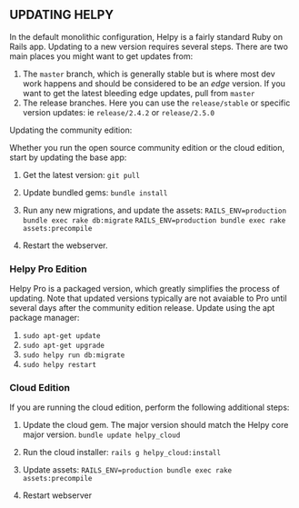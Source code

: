 ## UPDATING HELPY

In the default monolithic configuration, Helpy is a fairly standard Ruby on Rails app.  Updating to a new version requires several steps.  There are two main places you might want to get updates from:

1. The `master` branch, which is generally stable but is where most dev work happens and should be considered to be an *edge* version.  If you want to get the latest bleeding edge updates, pull from `master`
2. The release branches.  Here you can use the `release/stable` or specific version updates: ie `release/2.4.2` or `release/2.5.0`

Updating the community edition:

Whether you run the open source community edition or the cloud edition, start by updating the base app:

1. Get the latest version:
`git pull`

2. Update bundled gems:
`bundle install`

3. Run any new migrations, and update the assets:
`RAILS_ENV=production bundle exec rake db:migrate`
`RAILS_ENV=production bundle exec rake assets:precompile`

4. Restart the webserver.

### Helpy Pro Edition

Helpy Pro is a packaged version, which greatly simplifies the process of updating. Note that updated versions typically are not avaiable to Pro until several days after the community edition release.  Update using the apt package manager:

1. `sudo apt-get update`
2. `sudo apt-get upgrade`
3. `sudo helpy run db:migrate`
4. `sudo helpy restart`

### Cloud Edition 

If you are running the cloud edition, perform the following additional steps:

1. Update the cloud gem.  The major version should match the Helpy core major version.
`bundle update helpy_cloud`

2. Run the cloud installer:
`rails g helpy_cloud:install`

3. Update assets:
`RAILS_ENV=production bundle exec rake assets:precompile`

4. Restart webserver
